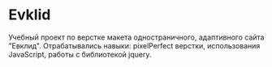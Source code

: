 # Evklid
Учебный проект по верстке макета одностраничного, адаптивного сайта "Евклид".
Отрабатывались навыки: pixelPerfect верстки, использования JavaScript, работы с библиотекой jquery.
